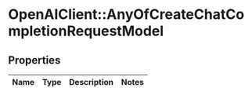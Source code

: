 # OpenAIClient::AnyOfCreateChatCompletionRequestModel

## Properties
Name | Type | Description | Notes
------------ | ------------- | ------------- | -------------

